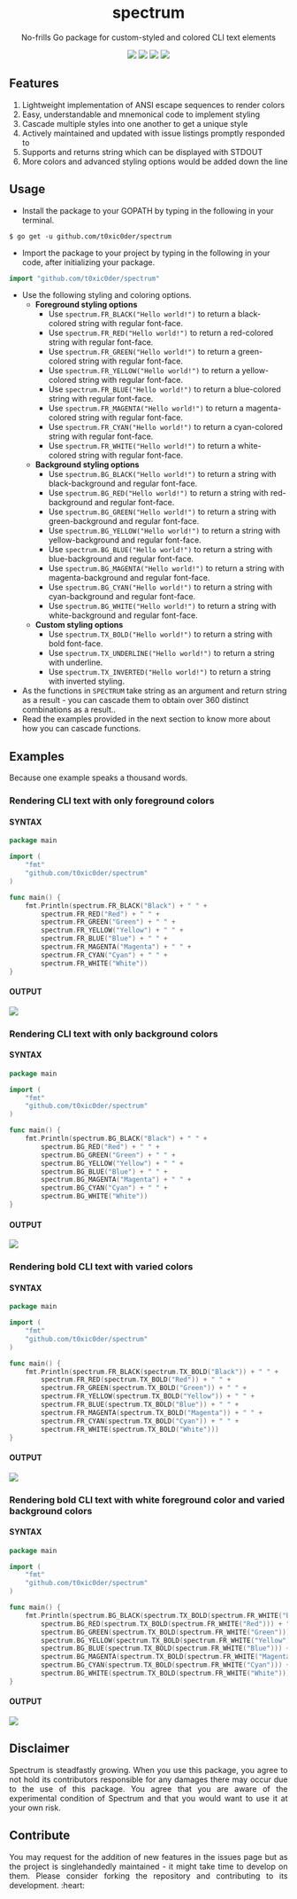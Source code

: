 <h1 align="center">spectrum</h1>
<p align="center">No-frills Go package for custom-styled and colored CLI text elements</p>

<p align="center">
    <img src="https://img.shields.io/github/issues/t0xic0der/spectrum?style=flat-square&logo=appveyor&color=teal">
    <img src="https://img.shields.io/github/forks/t0xic0der/spectrum?style=flat-square&logo=appveyor&color=teal">
    <img src="https://img.shields.io/github/stars/t0xic0der/spectrum?style=flat-square&logo=appveyor&color=teal">
    <img src="https://img.shields.io/github/license/t0xic0der/spectrum?style=flat-square&logo=appveyor&color=teal">
</p>

## Features
1. Lightweight implementation of ANSI escape sequences to render colors
2. Easy, understandable and mnemonical code to implement styling
3. Cascade multiple styles into one another to get a unique style
4. Actively maintained and updated with issue listings promptly responded to
5. Supports and returns string which can be displayed with STDOUT
6. More colors and advanced styling options would be added down the line

## Usage
- Install the package to your GOPATH by typing in the following in your terminal.
```shell script
$ go get -u github.com/t0xic0der/spectrum
```
- Import the package to your project by typing in the following in your code, after initializing your package.
```go
import "github.com/t0xic0der/spectrum"
```
- Use the following styling and coloring options.
    - **Foreground styling options**
        - Use `spectrum.FR_BLACK("Hello world!")` to return a black-colored string with regular font-face.
        - Use `spectrum.FR_RED("Hello world!")` to return a red-colored string with regular font-face.
        - Use `spectrum.FR_GREEN("Hello world!")` to return a green-colored string with regular font-face.
        - Use `spectrum.FR_YELLOW("Hello world!")` to return a yellow-colored string with regular font-face.
        - Use `spectrum.FR_BLUE("Hello world!")` to return a blue-colored string with regular font-face.
        - Use `spectrum.FR_MAGENTA("Hello world!")` to return a magenta-colored string with regular font-face.
        - Use `spectrum.FR_CYAN("Hello world!")` to return a cyan-colored string with regular font-face.
        - Use `spectrum.FR_WHITE("Hello world!")` to return a white-colored string with regular font-face.
    - **Background styling options**
        - Use `spectrum.BG_BLACK("Hello world!")` to return a string with black-background and regular font-face.                        
        - Use `spectrum.BG_RED("Hello world!")` to return a string with red-background and regular font-face.                        
        - Use `spectrum.BG_GREEN("Hello world!")` to return a string with green-background and regular font-face.                        
        - Use `spectrum.BG_YELLOW("Hello world!")` to return a string with yellow-background and regular font-face.                        
        - Use `spectrum.BG_BLUE("Hello world!")` to return a string with blue-background and regular font-face.                        
        - Use `spectrum.BG_MAGENTA("Hello world!")` to return a string with magenta-background and regular font-face.                        
        - Use `spectrum.BG_CYAN("Hello world!")` to return a string with cyan-background and regular font-face.                        
        - Use `spectrum.BG_WHITE("Hello world!")` to return a string with white-background and regular font-face.                     
    - **Custom styling options**
        - Use `spectrum.TX_BOLD("Hello world!")` to return a string with bold font-face.
        - Use `spectrum.TX_UNDERLINE("Hello world!")` to return a string with underline.
        - Use `spectrum.TX_INVERTED("Hello world!")` to return a string with inverted styling.
- As the functions in `SPECTRUM` take string as an argument and return string as a result - you can cascade them to obtain over 360 distinct combinations as a result..
- Read the examples provided in the next section to know more about how you can cascade functions.

## Examples
Because one example speaks a thousand words.

### Rendering CLI text with only foreground colors

#### SYNTAX
```go
package main

import (
	"fmt"
	"github.com/t0xic0der/spectrum"
)

func main() {
	fmt.Println(spectrum.FR_BLACK("Black") + " " +
		spectrum.FR_RED("Red") + " " + 
		spectrum.FR_GREEN("Green") + " " + 
		spectrum.FR_YELLOW("Yellow") + " " + 
		spectrum.FR_BLUE("Blue") + " " + 
		spectrum.FR_MAGENTA("Magenta") + " " + 
		spectrum.FR_CYAN("Cyan") + " " + 
		spectrum.FR_WHITE("White"))
}
```

#### OUTPUT
![](pictures/f0rerglr.png)

### Rendering CLI text with only background colors

#### SYNTAX
```go
package main

import (
	"fmt"
	"github.com/t0xic0der/spectrum"
)

func main() {
	fmt.Println(spectrum.BG_BLACK("Black") + " " +
		spectrum.BG_RED("Red") + " " + 
		spectrum.BG_GREEN("Green") + " " + 
		spectrum.BG_YELLOW("Yellow") + " " + 
		spectrum.BG_BLUE("Blue") + " " + 
		spectrum.BG_MAGENTA("Magenta") + " " + 
		spectrum.BG_CYAN("Cyan") + " " + 
		spectrum.BG_WHITE("White"))
}
```

#### OUTPUT
![](pictures/b1ckrglr.png)

### Rendering bold CLI text with varied colors

#### SYNTAX
```go
package main

import (
	"fmt"
	"github.com/t0xic0der/spectrum"
)

func main() {
	fmt.Println(spectrum.FR_BLACK(spectrum.TX_BOLD("Black")) + " " +
		spectrum.FR_RED(spectrum.TX_BOLD("Red")) + " " +
		spectrum.FR_GREEN(spectrum.TX_BOLD("Green")) + " " +
		spectrum.FR_YELLOW(spectrum.TX_BOLD("Yellow")) + " " +
		spectrum.FR_BLUE(spectrum.TX_BOLD("Blue")) + " " +
		spectrum.FR_MAGENTA(spectrum.TX_BOLD("Magenta")) + " " +
		spectrum.FR_CYAN(spectrum.TX_BOLD("Cyan")) + " " +
		spectrum.FR_WHITE(spectrum.TX_BOLD("White")))
}
```

#### OUTPUT
![](pictures/f2rebold.png)

### Rendering bold CLI text with white foreground color and varied background colors

#### SYNTAX
```go
package main

import (
	"fmt"
	"github.com/t0xic0der/spectrum"
)

func main() {
	fmt.Println(spectrum.BG_BLACK(spectrum.TX_BOLD(spectrum.FR_WHITE("Black"))) + " " +
		spectrum.BG_RED(spectrum.TX_BOLD(spectrum.FR_WHITE("Red"))) + " " +
		spectrum.BG_GREEN(spectrum.TX_BOLD(spectrum.FR_WHITE("Green"))) + " " +
		spectrum.BG_YELLOW(spectrum.TX_BOLD(spectrum.FR_WHITE("Yellow"))) + " " +
		spectrum.BG_BLUE(spectrum.TX_BOLD(spectrum.FR_WHITE("Blue"))) + " " +
		spectrum.BG_MAGENTA(spectrum.TX_BOLD(spectrum.FR_WHITE("Magenta"))) + " " +
		spectrum.BG_CYAN(spectrum.TX_BOLD(spectrum.FR_WHITE("Cyan"))) + " " +
		spectrum.BG_WHITE(spectrum.TX_BOLD(spectrum.FR_WHITE("White"))))
}
```

#### OUTPUT
![](pictures/b2ckbold.png)

## Disclaimer
<p align="justify">Spectrum is steadfastly growing. When you use this package, you agree to not hold its contributors responsible for any damages there may occur due to the use of this package. You agree that you are aware of the experimental condition of Spectrum and that you would want to use it at your own risk.</p>

## Contribute
<p align="justify">You may request for the addition of new features in the issues page but as the project is singlehandedly maintained - it might take time to develop on them. Please consider forking the repository and contributing to its development. :heart: </p>